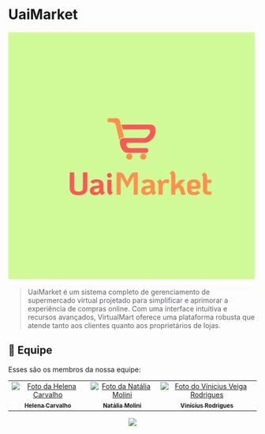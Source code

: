 

# UaiMarket

<img src="imagem.jpeg" alt="Logo UaiMarket">

> UaiMarket é um sistema completo de gerenciamento de supermercado virtual projetado para simplificar e aprimorar a experiência de compras online. Com uma interface intuitiva e recursos avançados, VirtualMart oferece uma plataforma robusta que atende tanto aos clientes quanto aos proprietários de lojas.

## 🤝 Equipe

Esses são os membros da nossa equipe:

<table>
  <tr>
    <td align="center">
      <a href="https://github.com/len4cf" title="Link do perfil do github">
        <img src="https://avatars3.githubusercontent.com/u/83938491" width="100px;" alt="Foto da Helena Carvalho"/><br>
        <sub>
          <b>Helena Carvalho</b>
        </sub>
      </a>
    </td>
    <td align="center">
      <a href="https://github.com/natimolini" title="Link do perfil do github">
        <img src="https://avatars3.githubusercontent.com/u/162137379" width="100px;" alt="Foto da Natália Molini"/><br>
        <sub>
          <b>Natália Molini</b>
        </sub>
      </a>
    </td>
    <td align="center">
      <a href="https://github.com/ViniciusVRodrigues" title="Link do perfil do github">
        <img src="https://avatars3.githubusercontent.com/u/96784778" width="100px;" alt="Foto do Vínicius Veiga Rodrigues"/><br>
        <sub>
          <b>Vinícius Rodrigues</b>
        </sub>
      </a>
    </td>
  </tr>
</table>
<p align="center">
<img loading="lazy" src="http://img.shields.io/static/v1?label=STATUS&message=EM%20DESENVOLVIMENTO&color=B0EBB4&style=for-the-badge"/>
</p>